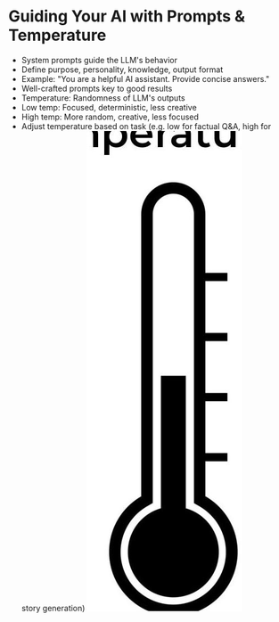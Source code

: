 # Guiding Your AI with Prompts \& Temperature 

- System prompts guide the LLM's behavior
- Define purpose, personality, knowledge, output format
- Example: "You are a helpful AI assistant. Provide concise answers."
- Well-crafted prompts key to good results
- Temperature: Randomness of LLM's outputs
- Low temp: Focused, deterministic, less creative
- High temp: More random, creative, less focused
- Adjust temperature based on task (e.g. low for factual Q\&A, high for story generation)
![img-8.jpeg](img-8.jpeg)
